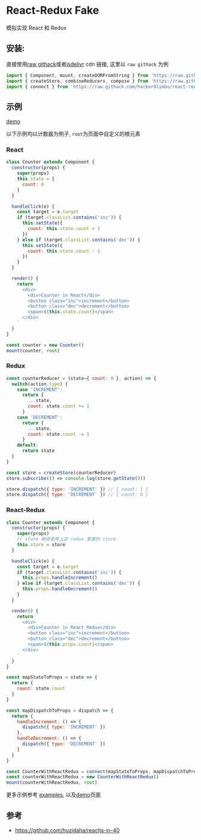 # React-Redux Fake

模拟实现 React 和 Redux

## 安装:

直接使用[raw githack](https://raw.githack.com/)或者[jsdelivr](https://www.jsdelivr.com/) cdn 链接, 这里以 `raw githack` 为例

```javascript
import { Component, mount, createDOMFromString } from 'https://raw.githack.com/hacker0limbo/react-redux-fake/master/src/react.js'
import { createStore, combineReducers, compose } from 'https://raw.githack.com/hacker0limbo/react-redux-fake/master/src/redux.js'
import { connect } from 'https://raw.githack.com/hacker0limbo/react-redux-fake/master/src/react-redux.js'
```

## 示例

[demo](https://hacker0limbo.github.io/react-redux-fake/)

以下示例均以计数器为例子, `root`为页面中自定义的根元素

### React
```javascript
class Counter extends Component {
  constructor(props) {
    super(props)
    this.state = {
      count: 0
    }
  }

  handleClick(e) {
    const target = e.target
    if (target.classList.contains('inc')) {
      this.setState({
        count: this.state.count + 1
      })
    } else if (target.classList.contains('dec')) {
      this.setState({
        count: this.state.count - 1
      })
    }
  }

  render() {
    return `
      <div>
        <div>Counter in React</div>
        <button class="inc">increment</button>
        <button class="dec">decrement</button>
        <span>${this.state.count}</span>
      </div>
    `
  }
}

const counter = new Counter()
mount(counter, root)
```

### Redux
```javascript
const counterReducer = (state={ count: 0 }, action) => {
  switch(action.type) {
    case 'INCREMENT':
      return {
        ...state,
        count: state.count += 1
      }
    case 'DECREMENT':
      return {
        ...state,
        count: state.count -= 1
      }
    default:
      return state
  }
}

const store = createStore(counterReducer)
store.subscribe(() => console.log(store.getState()))

store.dispatch({ type: 'INCREMENT' }) // { count: 1 }
store.dispatch({ type: 'DECREMENT' }) // { count: 0 }
```

### React-Redux
```javascript
class Counter extends Component {
  constructor(props) {
    super(props)
    // store 继续使用上述 redux 里面的 store
    this.store = store
  }

  handleClick(e) {
    const target = e.target
    if (target.classList.contains('inc')) {
      this.props.handleIncrement()
    } else if (target.classList.contains('dec')) {
      this.props.handleDecrement()
    }
  }

  render() {
    return `
      <div>
        <div>Counter in React Redux</div>
        <button class="inc">increment</button>
        <button class="dec">decrement</button>
        <span>${this.props.count}</span>
      </div>
    `
  }
}

const mapStateToProps = state => {
  return {
    count: state.count
  }
}

const mapDispatchToProps = dispatch => {
  return {
    handleIncrement: () => {
      dispatch({ type: 'INCREMENT' })
    },
    handleDecrement: () => {
      dispatch({ type: 'DECREMENT' })
    }
  }
}

const CounterWithReactRedux = connect(mapStateToProps, mapDispatchToProps)(Counter)
const counterWithReactRedux = new CounterWithReactRedux()
mount(counterWithReactRedux, root)
```

更多示例参考 [examples](https://github.com/hacker0limbo/react-redux-fake/tree/master/examples), 以及[demo](https://hacker0limbo.github.io/react-redux-fake/)页面

## 参考
- https://github.com/huzidaha/reactjs-in-40